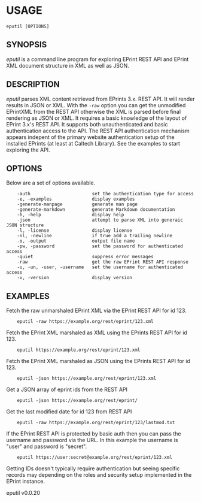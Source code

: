 
# USAGE

	eputil [OPTIONS]

## SYNOPSIS


_eputil_ is a command line program for exploring 
EPrint REST API and EPrint XML document structure
in XML as well as JSON.


## DESCRIPTION


_eputil_ parses XML content retrieved from 
EPrints 3.x. REST API. It will render 
results in JSON or XML.  With the `-raw`
option you can get the unmodified EPrintXML from the 
REST API otherwise the XML is parsed before final 
rendering as JSON or XML. It requires a basic knowledge
of the layout of EPrint 3.x's REST API. It supports
both unauthenticated and basic authentication access
to the API. The REST API authentication mechanism 
appears indepent of the primary website authentication
setup of the installed EPrints (at least at Caltech
Library). See the examples to start exploring the API.


## OPTIONS

Below are a set of options available.

```
    -auth                       set the authentication type for access
    -e, -examples               display examples
    -generate-manpage           generate man page
    -generate-markdown          generate Markdown documentation
    -h, -help                   display help
    -json                       attempt to parse XML into generaic JSON structure
    -l, -license                display license
    -nl, -newline               if true add a trailing newline
    -o, -output                 output file name
    -pw, -password              set the password for authenticated access
    -quiet                      suppress error messages
    -raw                        get the raw EPrint REST API response
    -u, -un, -user, -username   set the username for authenticated access
    -v, -version                display version
```


## EXAMPLES


Fetch the raw unmarshaled EPrint XML via the 
EPrint REST API for id 123.

```
    eputil -raw https://example.org/rest/eprint/123.xml
```

Fetch the EPrint XML marshaled as XML using the 
EPrints REST API for id 123.

```
    eputil https://example.org/rest/eprint/123.xml 
```

Fetch the EPrint XML marshaled as JSON using the
EPrints REST API for id 123.

```
    eputil -json https://example.org/rest/eprint/123.xml
```

Get a JSON array of eprint ids from the REST API

```
    eputil -json https://example.org/rest/eprint/ 
```

Get the last modified date for id 123 from REST API

```
    eputil -raw https://example.org/rest/eprint/123/lastmod.txt 
```

If the EPrint REST API is protected by basic auth then
you can pass the username and password via the URL.
In this example the username is "user" and password is
"secret".

```
    eputil https://user:secret@example.org/rest/eprint/123.xml
```

Getting IDs doesn't typically require authentication but seeing
specific records may depending on the roles and security
setup implemented in the EPrint instance.



eputil v0.0.20
